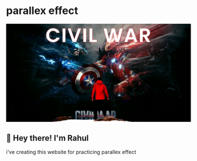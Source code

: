 # parallex effect
![](./assests/design-preview.png)
## 👋 Hey there! I'm Rahul
i've creating this website for practicing parallex effect
